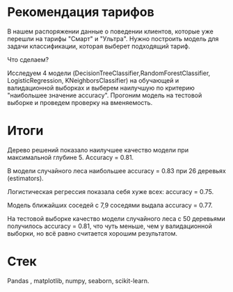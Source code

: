 # Рекомендация тарифов
В нашем распоряжении данные о поведении клиентов, которые уже перешли на тарифы "Смарт" и "Ультра". Нужно построить модель для задачи классификации, которая выберет подходящий тариф.

Что сделаем?

Исследуем 4 модели (DecisionTreeClassifier,RandomForestClassifier, LogisticRegression, KNeighborsClassifier) на обучающей и валидационной выборках и выберем наилучшую по критерию "наибольшее значение accuracy". Прогоним модель на тестовой выборке и проведем проверку на вменяемость.

# Итоги

Дерево решений показало наилучшее качество модели при максимальной глубине 5. Accuracy = 0.81.

В модели случайного леса наибольшее accuracy = 0.83 при 26 деревьях (estimators).

Логистическая регрессия показала себя хуже всех: accuracy = 0.75.

Модель ближайших соседей с 7,9 соседями выдала accuracy = 0.77.

На тестовой выборке качество модели случайного леса с 50 деревьями получилось accuracy = 0.81, что чуть меньше, чем у валидационной выборки, но всё равно считается хорошим результатом.

# Стек
Pandas , matplotlib, numpy, seaborn, scikit-learn.

